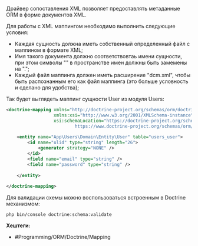 
Драйвер сопоставления XML позволяет предоставлять метаданные ORM в форме документов XML.

Для работы с XML маппингом необходимо выполнить следующие условия:
- Каждая сущность должна иметь собственный определенный файл с маппином в формате XML;
- Имя такого документа должно соответствовтаь имени сущности, при этом символы "\" в пространстве имен должны быть замемены на ".";
- Каждый файл маппинга должен иметь расширение "dcm.xml", чтобы быть распознанным его как файл маппинга (это больше условность и сделано для удобства);

Так будет выглядеть маппинг сущности User из модуля Users:

```xml
<doctrine-mapping xmlns="http://doctrine-project.org/schemas/orm/doctrine-mapping"  
                  xmlns:xsi="http://www.w3.org/2001/XMLSchema-instance"  
                  xsi:schemaLocation="https://doctrine-project.org/schemas/orm/doctrine-mapping  
                          https://www.doctrine-project.org/schemas/orm/doctrine-mapping.xsd">  
  
    <entity name="App\Users\Domain\Entity\User" table="users_user">  
        <id name="ulid" type="string" length="26">  
            <generator strategy="NONE" />  
        </id>  
        <field name="email" type="string" />  
        <field name="password" type="string" />  
  
    </entity>  
  
</doctrine-mapping>
```

Для валидации схемы можно воспользоваться встроенным в Doctrine механизмом:

```shell
php bin/console doctrine:schema:validate
```


**Хештеги:**
- #Programming/ORM/Doctrine/Mapping